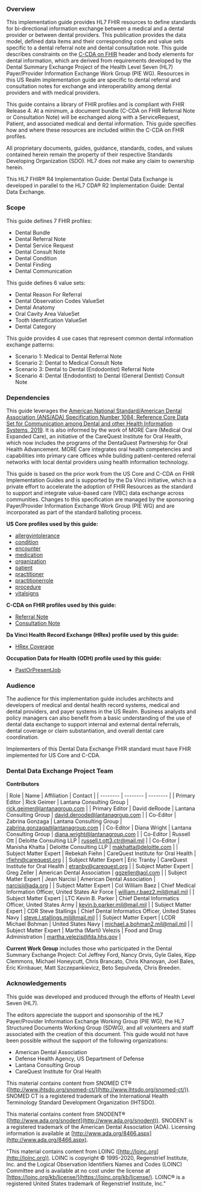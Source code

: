 ### Overview
This implementation guide provides HL7 FHIR resources to define standards for bi-directional information exchange between a medical and a dental provider or between dental providers. This publication provides the data model, defined data items and their corresponding code and value sets specific to a dental referral note and dental consultation note. This guide describes constraints on the [C-CDA on FHIR](http://www.hl7.org/fhir/us/ccda/) header and body elements for dental information, which are derived from requirements developed by the Dental Summary Exchange Project of the Health Level Seven (HL7) Payer/Provider Information Exchange Work Group (PIE WG). Resources in this US Realm implementation guide are specific to dental referral and consultation notes for exchange and interoperability among dental providers and with medical providers.

This guide contains a library of FHIR profiles and is compliant with FHIR Release 4. At a minimum, a document bundle (C-CDA on FHIR Referral Note or Consultation Note) will be exchanged along with a ServiceRequest, Patient, and associated medical and dental information. This guide specifies how and where these resources are included within the C-CDA on FHIR profiles. 

All proprietary documents, guides, guidance, standards, codes, and values contained herein remain the property of their respective Standards Developing Organization (SDO). HL7 does not make any claim to ownership herein.

This HL7 FHIR® R4 Implementation Guide: Dental Data Exchange is developed in parallel to the HL7 CDA® R2 Implementation Guide: Dental Data Exchange.

### Scope
This guide defines 7 FHIR profiles:
* Dental Bundle
* Dental Referral Note
* Dental Service Request
* Dental Consult Note
* Dental Condition
* Dental Finding
* Dental Communication

This guide defines 6 value sets:
* Dental Reason For Referral
* Dental Observation Codes ValueSet
* Dental Anatomy 
* Oral Cavity Area ValueSet
* Tooth Identification ValueSet
* Dental Category 

This guide provides 4 use cases that represent common dental information exchange patterns:
* Scenario 1: Medical to Dental Referral Note
* Scenario 2: Dental to Medical Consult Note
* Scenario 3: Dental to Dental (Endodontist) Referral Note
* Scenario 4: Dental (Endodontist) to Dental (General Dentist) Consult Note

### Dependencies
This guide leverages the [American National Standard/American Dental Association (ANS/ADA) Specification Number 1084; Reference Core Data Set for Communication among Dental and other Health Information Systems, 2019](https://confluence.hl7.org/download/attachments/55936116/ADA%20Standard%20No.%201084_May%202019.pdf?version=1&modificationDate=1560955690222&api=v2). It is also informed by the work of MORE Care (Medical Oral Expanded Care), an initiative of the CareQuest Institute for Oral Health, which now includes the programs of the DentaQuest Partnership for Oral Health Advancement. MORE Care integrates oral health competencies and capabilities into primary care offices while building patient-centered referral networks with local dental providers using health information technology.

This guide is based on the prior work from the US Core and C-CDA on FHIR Implementation Guides and is supported by the Da Vinci initiative, which is a private effort to accelerate the adoption of FHIR Resources as the standard to support and integrate value-based care (VBC) data exchange across communities. Changes to this specification are managed by the sponsoring Payer/Provider Information Exchange Work Group (PIE WG) and are incorporated as part of the standard balloting process.

**US Core profiles used by this guide:**
* [allergyintolerance](https://www.hl7.org/fhir/us/core/StructureDefinition-us-core-allergyintolerance.html)
* [condition](https://www.hl7.org/fhir/us/core/StructureDefinition-us-core-condition.html)
* [encounter](https://www.hl7.org/fhir/us/core/StructureDefinition-us-core-encounter.html)
* [medication](https://www.hl7.org/fhir/us/core/StructureDefinition-us-core-medication.html)
* [organization](https://www.hl7.org/fhir/us/core/StructureDefinition-us-core-organization.html)
* [patient](https://www.hl7.org/fhir/us/core/StructureDefinition-us-core-patient.html)
* [practitioner](https://www.hl7.org/fhir/us/core/StructureDefinition-us-core-practitioner.html)
* [practitionerrole](https://www.hl7.org/fhir/us/core/StructureDefinition-us-core-practitionerrole.html)
* [procedure](https://www.hl7.org/fhir/us/core/StructureDefinition-us-core-procedure.html)
* [vitalsigns](http://hl7.org/fhir/R4/observation-vitalsigns.html)

**C-CDA on FHIR profiles used by this guide:**
* [Referral Note](http://build.fhir.org/ig/HL7/ccda-on-fhir/StructureDefinition-Referral-Note.html)
* [Consultation Note](http://build.fhir.org/ig/HL7/ccda-on-fhir/StructureDefinition-Consultation-Note.html)

**Da Vinci Health Record Exchange (HRex) profile used by this guide:**
* [HRex Coverage](http://hl7.org/fhir/us/davinci-hrex/2019Jun/StructureDefinition-hrex-coverage.html)

**Occupation Data for Health (ODH) profile used by this guide:**
* [PastOrPresentJob](http://hl7.org/fhir/us/odh/StructureDefinition-odh-PastOrPresentJob.html)

### Audience
The audience for this implementation guide includes architects and developers of medical and dental health record systems, medical and dental providers, and payer systems in the US Realm. Business analysts and policy managers can also benefit from a basic understanding of the use of dental data exchange to support internal and external dental referrals, dental coverage or claim substantiation, and overall dental care coordination.

Implementers of this Dental Data Exchange FHIR standard must have FHIR implemented for US Core and C-CDA.

### Dental Data Exchange Project Team
**Contributors**

| Role | Name | Affiliation | Contact |
| -------- | -------- | -------- |
| Primary Editor | Rick Geimer | Lantana Consulting Group | rick.geimer@lantanagroup.com |
| Primary Editor | David deRoode | Lantana Consulting Group | david.deroode@lantanagroup.com |
| Co-Editor | Zabrina Gonzaga | Lantana Consulting Group | zabrina.gonzaga@lantanagroup.com |
| Co-Editor | Diana Wright | Lantana Consulting Group | diana.wright@lantanagroup.com |
| Co-Editor | Russell Ott | Deloitte Consulting LLP | russell.t.ott3.ctr@mail.mil |
| Co-Editor | Manisha Khatta | Deloitte Consulting LLP | makhatta@deloitte.com |
| Subject Matter Expert | Rebekah Fiehn | CareQuest Institute for Oral Health | rfiehn@carequest.org |
| Subject Matter Expert | Eric Tranby | CareQuest Institute for Oral Health | etranby@carequest.org |
| Subject Matter Expert | Greg Zeller | American Dental Association | ggzeller@aol.com |
| Subject Matter Expert | Jean Narcisi | American Dental Association | narcisij@ada.org |
| Subject Matter Expert | Col William Baez | Chief Medical Information Officer, United States Air Force | william.r.baez2.mil@mail.mil |
| Subject Matter Expert | LTC Kevin B. Parker | Chief Dental Informatics Officer, United States Army | kevin.b.parker.mil@mail.mil |
| Subject Matter Expert | CDR Steve Stallings | Chief Dental Informatics Officer, United States Navy | steve.l.stallings.mil@mail.mil |
| Subject Matter Expert | LCDR Michael Bohman | United States Navy | michael.a.bohman2.mil@mail.mil |
| Subject Matter Expert | Martha (Marti) Velezis | Food and Drug Administration | martha.velezis@fda.hhs.gov |

**Current Work Group** includes those who participated in the Dental Summary Exchange Project: Col Jeffrey Ford, Nancy Orvis, Gyle Gales, Kipp Clemmons, Michael Honeycutt, Chris Brancato, Chris Khanoyan, Joel Bales, Eric Kirnbauer, Matt Szczepankievicz, Beto Sepulveda, Chris Breeden.

### Acknowledgements
This guide was developed and produced through the efforts of Health Level Seven (HL7).

The editors appreciate the support and sponsorship of the HL7 Payer/Provider Information Exchange Working Group (PIE WG), the HL7 Structured Documents Working Group (SDWG), and all volunteers and staff associated with the creation of this document. This guide would not have been possible without the support of the following organizations:
* American Dental Association
* Defense Health Agency, US Department of Defense
* Lantana Consulting Group
* CareQuest Institute for Oral Health 

This material contains content from SNOMED CT® ([http://www.ihtsdo.org/snomed-ct/](http://www.ihtsdo.org/snomed-ct/)). SNOMED CT is a registered trademark of the International Health Terminology Standard Development Organization (IHTSDO).

This material contains content from SNODENT® ([http://www.ada.org/snodent](http://www.ada.org/snodent)). SNODENT is a registered trademark of the American Dental Association (ADA). Licensing information is available at [http://www.ada.org/8466.aspx](http://www.ada.org/8466.aspx).

"This material contains content from LOINC ([http://loinc.org](http://loinc.org)). LOINC is copyright © 1995-2020, Regenstrief Institute, Inc. and the Logical Observation Identifiers Names and Codes (LOINC) Committee and is available at no cost under the license at [https://loinc.org/kb/license/](https://loinc.org/kb/license/). LOINC® is a registered United States trademark of Regenstrief Institute, Inc."

